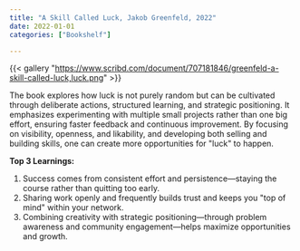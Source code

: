 ```yaml
---
title: "A Skill Called Luck, Jakob Greenfeld, 2022"
date: 2022-01-01
categories: ["Bookshelf"]

---
```


{{< gallery "https://www.scribd.com/document/707181846/greenfeld-a-skill-called-luck,luck.png" >}}

The book explores how luck is not purely random but can be cultivated through deliberate actions, structured learning, and strategic positioning. It emphasizes experimenting with multiple small projects rather than one big effort, ensuring faster feedback and continuous improvement. By focusing on visibility, openness, and likability, and developing both selling and building skills, one can create more opportunities for "luck" to happen.

**Top 3 Learnings:**

1. Success comes from consistent effort and persistence—staying the course rather than quitting too early.
2. Sharing work openly and frequently builds trust and keeps you "top of mind" within your network.
3. Combining creativity with strategic positioning—through problem awareness and community engagement—helps maximize opportunities and growth.
